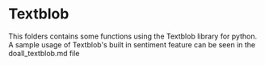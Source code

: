 # Textblob


This folders contains some functions using the Textblob library for python. A sample usage of Textblob's built in sentiment feature can be seen in the doall_textblob.md file
